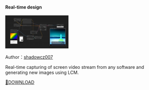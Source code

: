 #### Real-time design

<p align="left">
  <img src="./real-time-design-v1.png" width="200">
</p>

Author：[shadowcz007](https://github.com/shadowcz007)

Real-time capturing of screen video stream from any software and generating new images using LCM.

[🔗DOWNLOAD](./real-time-design-v1.json)